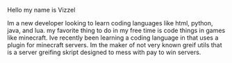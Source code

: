 Hello my name is Vizzel

Im a new developer looking to learn coding languages like html, python, java, and lua. my favorite thing to do in my free time is code things in games like minecraft. Ive recently been learning a coding language in that uses a 
plugin for minecraft servers. Im the maker of not very known greif utils that is a server greifing skript designed to mess with pay to win servers.
